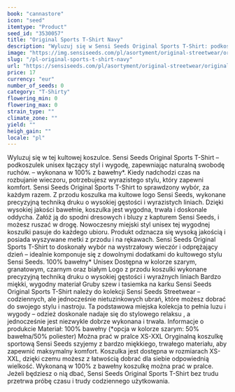 ```yaml
---
book: "cannastore"
icon: "seed"
itemtype: "Product"
seed_id: "3530057"
title: "Original Sports T-Shirt Navy"
description: "Wyluzuj się w Sensi Seeds Original Sports T-Shirt: podkoszulku unisex łączącym styl i wygodę, zapewniając naturalną swobodę ruchów. Kup online teraz!"
image: "https://img.sensiseeds.com/pl/asortyment/original-streetwear/original-sports-t-shirt-navy-image.png"
slug: "/pl-original-sports-t-shirt-navy"
url: "https://sensiseeds.com/pl/asortyment/original-streetwear/original-sports-t-shirt-navy?a_aid=cannastore"
price: 17
currency: "eur"
number_of_seeds: 0
category: "T-Shirty"
flowering_min: 0
flowering_max: 0
strain_type: ""
climate_zone: ""
yield: ""
heigh_gain: ""
locale: "pl"
---
```

Wyluzuj się w tej kultowej koszulce. Sensi Seeds Original Sports T-Shirt – podkoszulek unisex łączący styl i wygodę, zapewniając naturalną swobodę ruchów. – wykonana w 100% z bawełny*. Kiedy nadchodzi czas na rozbujanie wieczoru, potrzebujesz wyrazistego stylu, który zapewni komfort. Sensi Seeds Original Sports T-Shirt to sprawdzony wybór, za każdym razem. Z przodu koszulka ma kultowe logo Sensi Seeds, wykonane precyzyjną techniką druku o wysokiej gęstości i wyrazistych liniach. Dzięki wysokiej jakości bawełnie, koszulka jest wygodna, trwała i doskonale oddycha. Załóż ją do spodni dresowych i bluzy z kapturem Sensi Seeds, i możesz ruszać w drogę. Nowoczesny miejski styl unisex tej wygodnej koszulki pasuje do każdego ubioru. Produkt odznacza się wysoką jakością i posiada wyszywane metki z przodu i na rękawach. Sensi Seeds Original Sports T-Shirt to doskonały wybór na wystrzałowy wieczór i odprężający dzień – idealnie komponuje się z dowolnymi dodatkami do kultowego stylu Sensi Seeds. 100% bawełny* Unisex Dostępna w kolorze szarym, granatowym, czarnym oraz białym Logo z przodu koszulki wykonane precyzyjną techniką druku o wysokiej gęstości i wyraźnych liniach Bardzo miękki, wygodny materiał Gruby szew i tasiemka na karku Sensi Seeds Original Sports T-Shirt należy do kolekcji Sensi Seeds Streetwear – codziennych, ale jednocześnie nietuzinkowych ubrań, które możesz dobrać do swojego stylu i nastroju. Ta podstawowa miejska kolekcja to pełnia luzu i wygody – odzież doskonale nadaje się do stylowego relaksu , a jednocześnie jest niezwykle dobrze wykonana i trwała. Informacje o produkcie Materiał: 100% bawełny (*opcja w kolorze szarym: 50% bawełna/50% poliester) Można prać w pralce XS-XXL Oryginalną koszulkę sportową Sensi Seeds szyjemy z bardzo miękkiego, trwałego materiału, aby zapewnić maksymalny komfort. Koszulka jest dostępna w rozmiarach XS-XXL, dzięki czemu możesz z łatwością dobrać dla siebie odpowiednią wielkość. Wykonaną w 100% z bawełny koszulkę można prać w pralce. Jeżeli będziesz o nią dbać, Sensi Seeds Original Sports T-Shirt bez trudu przetrwa próbę czasu i trudy codziennego użytkowania.
